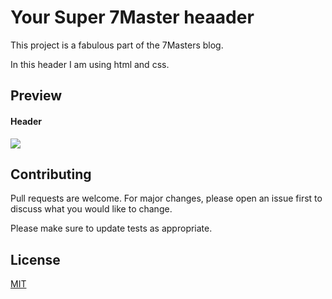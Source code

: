 # Your  Super 7Master heaader

This project is a fabulous part of the 7Masters blog.

In this header I am using html and css.

## Preview
#### Header
![](https://github.com/anabelisam/c2-maquetacion/blob/master/assets/header.png)

## Contributing
Pull requests are welcome. For major changes, please open an issue first to discuss what you would like to change.

Please make sure to update tests as appropriate.

## License
[MIT](https://choosealicense.com/licenses/mit/)